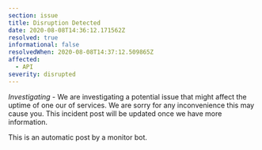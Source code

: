 ```yaml
---
section: issue
title: Disruption Detected
date: 2020-08-08T14:36:12.171562Z
resolved: true
informational: false
resolvedWhen: 2020-08-08T14:37:12.509865Z
affected:
  - API
severity: disrupted
---
```

*Investigating* - We are investigating a potential issue that might affect the uptime of one our of services. We are sorry for any inconvenience this may cause you. This incident post will be updated once we have more information.

This is an automatic post by a monitor bot.
        